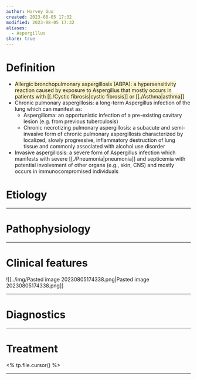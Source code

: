 ```yaml
---
author: Harvey Guo
created: 2023-08-05 17:32
modified: 2023-08-05 17:32
aliases:
  - Aspergillus
share: true
---
```

# Definition
- <span style="background:rgba(240, 200, 0, 0.2)">Allergic bronchopulmonary aspergillosis (ABPA): a hypersensitivity reaction caused by exposure to Aspergillus that mostly occurs in patients with [[./Cystic fibrosis|cystic fibrosis]] or [[./Asthma|asthma]]</span>
- Chronic pulmonary aspergillosis: a long-term Aspergillus infection of the lung which can manifest as:
	- Aspergilloma: an opportunistic infection of a pre-existing cavitary lesion (e.g. from previous tuberculosis)
	- Chronic necrotizing pulmonary aspergillosis: a subacute and semi-invasive form of chronic pulmonary aspergillosis characterized by localized, slowly progressive, inflammatory destruction of lung tissue and commonly associated with alcohol use disorder
- Invasive aspergillosis: a severe form of Aspergillus infection which manifests with severe [[./Pneumonia|pneumonia]] and septicemia with potential involvement of other organs (e.g., skin, CNS) and mostly occurs in immunocompromised individuals
# Etiology


---
# Pathophysiology


---
# Clinical features
![[../img/Pasted image 20230805174338.png|Pasted image 20230805174338.png]]

---
# Diagnostics


---
# Treatment
<% tp.file.cursor() %>

---
